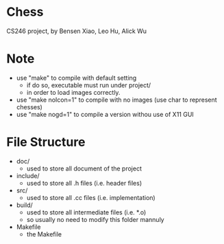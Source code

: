 # Chess
CS246 project, by Bensen Xiao, Leo Hu, Alick Wu

# Note
- use "make" to compile with default setting
  - if do so, executable must run under project/
  - in order to load images correctly.
- use "make noIcon=1" to compile with no images (use char to represent chesses)
- use "make nogd=1" to compile a version withou use of X11 GUI

# File Structure
- doc/
  - used to store all document of the project
- include/
  - used to store all .h files (i.e. header files)
- src/
  - used to store all .cc files (i.e. implementation)
- build/
  - used to store all intermediate files (i.e. *.o)
  - so usually no need to modify this folder mannuly
- Makefile
  - the Makefile



